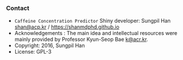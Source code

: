 ### Contact

- `Caffeine Concentration Predictor` Shiny developer: Sungpil Han <shan@acp.kr> / <https://shanmdphd.github.io>
- Acknowledgements : The main idea and intellectual resources were mainly provided by Professor Kyun-Seop Bae <k@acr.kr>.
- Copyright: 2016, Sungpil Han
- License: GPL-3
